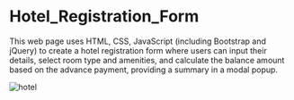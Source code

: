 # Hotel_Registration_Form
This web page uses HTML, CSS, JavaScript (including Bootstrap and jQuery) to create a hotel registration form where users can input their details, select room type and amenities, and calculate the balance amount based on the advance payment, providing a summary in a modal popup.

![hotel](https://github.com/binay973/Hotel_Registration_Form/assets/64780356/c1132655-8ffb-488a-ac07-dc01101491fa)

